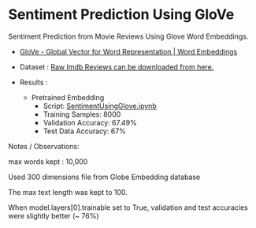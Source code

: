 # Sentiment Prediction Using GloVe
 Sentiment Prediction from Movie Reviews Using Glove Word Embeddings.

* [GloVe - Global Vector for Word Representation | Word Embeddings](<https://nlp.stanford.edu/projects/glove/>)

* Dataset : [Raw Imdb Reviews can be downloaded from here.](http://mng.bz/0tIo)
* Results :
  * Pretrained Embedding
    * Script: [SentimentUsingGlove.ipynb](./SentimentUsingGlove.ipynb)
    * Training Samples: 8000
    * Validation Accuracy: 67.49%
    * Test Data Accuracy: 67%

Notes / Observations:

max words kept : 10,000

Used 300 dimensions file from Globe Embedding database

The max text length was kept to 100.

When model.layers[0].trainable set to True, validation and test accuracies were slightly better (~ 76%)

